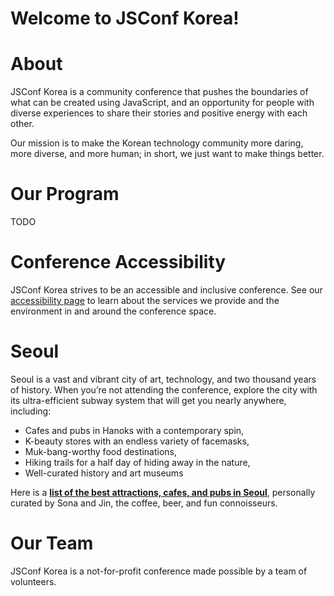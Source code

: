 # Welcome to JSConf Korea!

# About

JSConf Korea is a community conference that pushes the boundaries of what can be created using JavaScript, and an opportunity for people with diverse experiences to share their stories and positive energy with each other.

Our mission is to make the Korean technology community more daring, more diverse, and more human; in short, we just want to make things better.

# Our Program

TODO

# Conference Accessibility

JSConf Korea strives to be an accessible and inclusive conference. See our [accessibility page](https://jsconfkorea.com/accessibility/) to learn about the services we provide and the environment in and around the conference space.

# Seoul

Seoul is a vast and vibrant city of art, technology, and two thousand years of history. When you’re not attending the conference, explore the city with its ultra-efficient subway system that will get you nearly anywhere, including:

- Cafes and pubs in Hanoks with a contemporary spin,
- K-beauty stores with an endless variety of facemasks,
- Muk-bang-worthy food destinations,
- Hiking trails for a half day of hiding away in the nature,
- Well-curated history and art museums

Here is a **[list of the best attractions, cafes, and pubs in Seoul](https://jsconfkorea.com/seoul/)**, personally curated by Sona and Jin, the coffee, beer, and fun connoisseurs.

# Our Team

JSConf Korea is a not-for-profit conference made possible by a team of volunteers.
